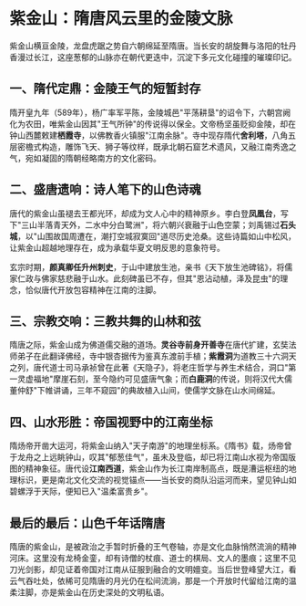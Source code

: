 
# 紫金山：隋唐风云里的金陵文脉

紫金山横亘金陵，龙盘虎踞之势自六朝绵延至隋唐。当长安的胡旋舞与洛阳的牡丹香漫过长江，这座葱郁的山脉亦在朝代更迭中，沉淀下多元文化碰撞的璀璨印记。


## 一、隋代定鼎：金陵王气的短暂封存
隋开皇九年（589年），杨广率军平陈，金陵城邑"平荡耕垦"的诏令下，六朝宫阙化为农田，唯紫金山因其"王气所钟"的传说得以保全。文帝杨坚虽贬抑金陵，却在钟山西麓敕建**栖霞寺**，以佛教香火镇服"江南余脉"。寺中现存隋代**舍利塔**，八角五层密檐式构造，雕饰飞天、狮子等纹样，既承北朝石窟艺术遗风，又融江南秀逸之气，宛如凝固的隋朝经略南方的文化密码。


## 二、盛唐遗响：诗人笔下的山色诗魂
唐代的紫金山虽褪去王都光环，却成为文人心中的精神原乡。李白登**凤凰台**，写下"三山半落青天外，二水中分白鹭洲"，将六朝兴衰融于山色空蒙；刘禹锡过**石头城**，以"山围故国周遭在，潮打空城寂寞回"道尽历史沧桑。这些诗篇如山中松风，让紫金山超越地理存在，成为承载华夏文明反思的意象符号。

玄宗时期，**颜真卿任升州刺史**，于山中建放生池，亲书《天下放生池碑铭》，将儒家仁政与佛家慈悲融于山水。此刻碑虽已不存，但其"恩沾动植，泽及昆虫"的理念，恰似唐代开放包容精神在江南的注脚。


## 三、宗教交响：三教共舞的山林和弦
隋唐之际，紫金山成为佛道儒交融的道场。**灵谷寺前身开善寺**在唐代扩建，玄奘法师弟子在此翻译佛经，寺中银杏据传为鉴真东渡前手植；**紫霞洞**为道教三十六洞天之列，唐代道士司马承祯曾在此著《天隐子》，将老庄哲学与养生术结合，洞口"第一灵虚福地"摩崖石刻，至今隐约可见盛唐气象；而**白鹿洞**的传说，则将汉代大儒董仲舒"下帷讲诵，三年不窥园"的典故植入山间，使儒学文脉在山水间绵延。


## 四、山水形胜：帝国视野中的江南坐标
隋炀帝开凿大运河，将紫金山纳入"天子南游"的地理坐标系。《隋书》载，炀帝曾于龙舟之上远眺钟山，叹其"郁葱佳气"，虽未及登临，却已将江南山水视为帝国版图的精神象征。唐代设**江南西道**，紫金山作为长江南岸制高点，既是漕运枢纽的地理标识，更是南北文化交流的视觉锚点——当长安的商队沿运河而来，望见钟山如碧螺浮于天际，便知已入"温柔富贵乡"。


## 最后的最后：山色千年话隋唐
隋唐的紫金山，是被政治之手暂时折叠的王气卷轴，亦是文化血脉悄然流淌的精神河床。这里没有龙椅金銮，却有诗僧的杖痕、道士的棋局、文人的墨痕；这里不见刀光剑影，却见证着帝国对江南从征服到融合的文明嬗变。当后世登峰望大江，看云气吞吐处，依稀可见隋唐的月光仍在松间流淌，那是一个开放时代留给江南的温柔注脚，亦是紫金山在历史深处的文明私语。